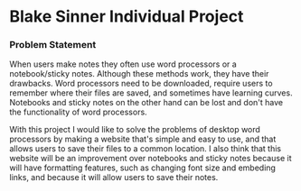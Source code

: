 # Blake Sinner Individual Project

### Problem Statement
When users make notes they often use word processors or a 
notebook/sticky notes. Although these methods work, they have their
drawbacks. Word processors need to be downloaded, require users to 
remember where their files are saved, and sometimes have learning 
curves. Notebooks and sticky notes on the other hand can be lost and 
don't have the functionality of word processors. 

With this project I would like to solve the problems of desktop word
processors by making a website that's simple and easy to use, and that 
allows users to save their files to a common location. I also think that
this website will be an improvement over notebooks and sticky notes 
because it will have formatting features, such as changing font size and
embeding links, and because it will allow users to save their notes.